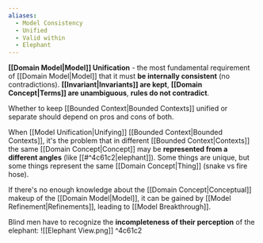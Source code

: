 ```yaml
---
aliases:
  - Model Consistency
  - Unified
  - Valid within
  - Elephant
---
```

**[[Domain Model|Model]] Unification** - the most fundamental requirement of [[Domain Model|Model]] that it must **be internally consistent** (no contradictions). **[[Invariant|Invariants]] are kept**, **[[Domain Concept|Terms]] are unambiguous**, **rules do not contradict**.

Whether to keep [[Bounded Context|Bounded Contexts]] unified or separate should depend on pros and cons of both.

When [[Model Unification|Unifying]] [[Bounded Context|Bounded Contexts]], it's the problem that in different [[Bounded Context|Contexts]] the same [[Domain Concept|Concept]] may be **represented from a different angles** (like [[#^4c61c2|elephant]]). Some things are unique, but some things represent the same [[Domain Concept|Thing]] (snake vs fire hose).

If there's no enough knowledge about the [[Domain Concept|Conceptual]] makeup of the [[Domain Model|Model]], it can be gained by [[Model Refinement|Refinements]], leading to [[Model Breakthrough]].

Blind men have to recognize the **incompleteness of their perception** of the elephant:
![[Elephant View.png]] ^4c61c2